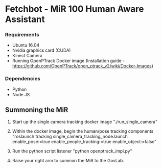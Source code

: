 # Fetchbot - MiR 100 Human Aware Assistant

### Requirements
- Ubuntu 16.04
- Nvidia graphics card (CUDA)
- Kinect Camera
- Running OpenPTrack Docker image (Installation guide - https://github.com/OpenPTrack/open_ptrack_v2/wiki/Docker-Images)

### Dependencies
- Python
- Node JS

## Summoning the MiR
1. Start up the single camera tracking docker image
"./run_single_camera"

2. Within the docker image, begin the human/pose tracking components
"roslaunch tracking single_camera_tracking_node.launch enable_pose:=true enable_people_tracking:=true enable_object:=false"

3. Run the python script listener
"python openptrack_impl.py"

4. Raise your right arm to summon the MiR to the GovLab.
